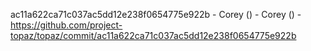 ac11a622ca71c037ac5dd12e238f0654775e922b - Corey () - Corey () - https://github.com/project-topaz/topaz/commit/ac11a622ca71c037ac5dd12e238f0654775e922b

